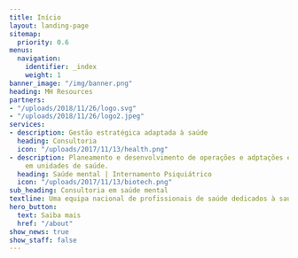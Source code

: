 ```yaml
---
title: Início
layout: landing-page
sitemap:
  priority: 0.6
menus:
  navigation:
    identifier: _index
    weight: 1
banner_image: "/img/banner.png"
heading: MH Resources
partners:
- "/uploads/2018/11/26/logo.svg"
- "/uploads/2018/11/26/logo2.jpeg"
services:
- description: Gestão estratégica adaptada à saúde
  heading: Consultoria
  icon: "/uploads/2017/11/13/health.png"
- description: Planeamento e desenvolvimento de operações e adptações estratégicas
    em unidades de saúde.
  heading: Saúde mental | Internamento Psiquiátrico
  icon: "/uploads/2017/11/13/biotech.png"
sub_heading: Consultoria em saúde mental
textline: Uma equipa nacional de profissionais de saúde dedicados à saúde mental
hero_button:
  text: Saiba mais
  href: "/about"
show_news: true
show_staff: false
---
```


